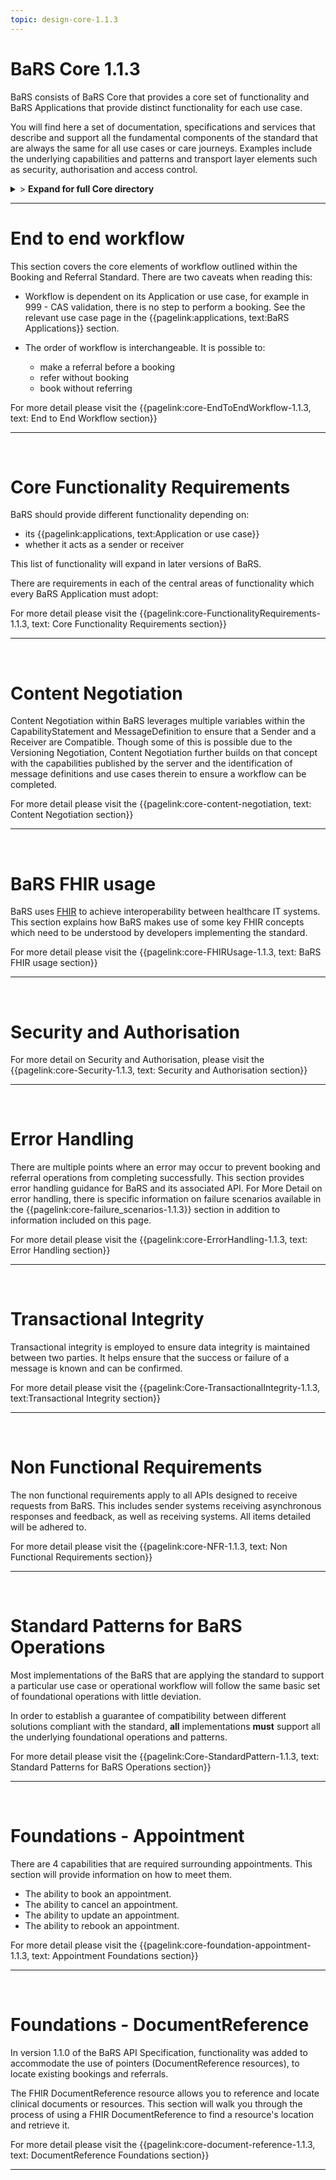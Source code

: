 ```yaml
---
topic: design-core-1.1.3
---
```


# BaRS Core 1.1.3

BaRS consists of BaRS Core that provides a core set of functionality and BaRS Applications that provide distinct functionality for each use case.

You will find here a set of documentation, specifications and services that describe and support all the fundamental components of the standard that are always the same for all use cases or care journeys. Examples include the underlying capabilities and patterns and transport layer elements such as security, authorisation and access control.

<details>
<summary>> <b class="barslink">Expand for full Core directory</b></summary>

&bull;{{pagelink:design-core-1.1.3 , text: Core 1.1.3}}

&bull;{{pagelink:design-core-1.1.3 , text: Core 1.1.3}}</br>
&nbsp;&nbsp;&bull;{{pagelink:core-EndToEndWorkflow-1.1.3 , text:End to end workflow}}</br>
&nbsp;&nbsp;&nbsp;&nbsp;&bull;{{pagelink:core-EndToEndWorkflow-ServiceDiscovery-1.1.3 , text:Service Discovery}}</br>
&nbsp;&nbsp;&nbsp;&nbsp;&bull;{{pagelink:core-EndToEndWorkflow-BaRSAuth-1.1.3 , text:Authenticate with BaRS}}</br>
&nbsp;&nbsp;&nbsp;&nbsp;&bull;{{pagelink:core-EndToEndWorkflow-API-1.1.3 , text:BaRS FHIR API}}</br>
&nbsp;&nbsp;&nbsp;&nbsp;&bull;{{pagelink:core-EndToEndWorkflow-HTTPHeader-1.1.3 , text:HTTP Header}}</br>
&nbsp;&nbsp;&nbsp;&nbsp;&bull;{{pagelink:core-EndToEndWorkflow-Routing-1.1.3 , text:Routing}}</br>
&nbsp;&nbsp;&nbsp;&nbsp;&bull;{{pagelink:core-EndToEndWorkflow-Auth-1.1.3 , text:Authentication and Authorisation}}</br>
&nbsp;&nbsp;&nbsp;&nbsp;&bull;{{pagelink:core-EndToEndWorkflow-Transactional-Integrity-1.1.3 , text:Transactional Integrity}}</br>
&nbsp;&nbsp;&nbsp;&nbsp;&bull;{{pagelink:core-EndToEndWorkflow-HTTPResponseHeader-1.1.3 , text:HTTP Response Headers}}</br>
&nbsp;&nbsp;&nbsp;&nbsp;&bull;{{pagelink:core-EndToEndWorkflow-Processing-1.1.3 , text:Processing Requests}}</br>
&nbsp;&nbsp;&nbsp;&nbsp;&bull;{{pagelink:core-EndToEndWorkflow-Responses-1.1.3 , text:Responses}}</br>
&nbsp;&nbsp;&nbsp;&nbsp;&bull;{{pagelink:core-EndToEndWorkflow-ReversingRoles-1.1.3 , text:Reversing Roles}}</br>
&nbsp;&nbsp;&nbsp;&nbsp;&bull;{{pagelink:core-EndToEndWorkflow-AsyncWorkflow-1.1.3 , text:Asynchronous Workflow}}</br>
&nbsp;&nbsp;&bull;{{pagelink:core-FunctionalityRequirements-1.1.3 , text:Core Functionality Requirements.}}</br>
&nbsp;&nbsp;&nbsp;&nbsp;&bull;{{pagelink:core-FunctionalityRequirements-All-1.1.3 , text:All}}</br>
&nbsp;&nbsp;&nbsp;&nbsp;&bull;{{pagelink:core-FunctionalityRequirements-Caching-1.1.3 , text:Caching}}</br>
&nbsp;&nbsp;&nbsp;&nbsp;&bull;{{pagelink:core-FunctionalityRequirements-BookingSender-1.1.3 , text:Booking Sender}}</br>
&nbsp;&nbsp;&nbsp;&nbsp;&bull;{{pagelink:core-FunctionalityRequirements-BookingReceiver-1.1.3 , text:Booking Receiver}}</br>
&nbsp;&nbsp;&nbsp;&nbsp;&bull;{{pagelink:core-FunctionalityRequirements-ReferralSender-1.1.3 , text:Referral Sender}}</br>
&nbsp;&nbsp;&nbsp;&nbsp;&bull;{{pagelink:core-FunctionalityRequirements-ReferralReceiver-1.1.3 , text:Referral Receiver}}</br>
&nbsp;&nbsp;&bull;{{pagelink:core-FHIRUsage-1.1.3 , text:BaRS FHIR Usage}}</br>
&nbsp;&nbsp;&nbsp;&nbsp;&bull;{{pagelink:core-FHIRUsage-Framework-1.1.3 , text:Frameworks}}</br>
&nbsp;&nbsp;&nbsp;&nbsp;&bull;{{pagelink:core-FHIRUsage-REST-1.1.3 , text:REST}}</br>
&nbsp;&nbsp;&nbsp;&nbsp;&bull;{{pagelink:core-FHIRUsage-FHIR-Operations-1.1.3 , text:FHIR Operations}}</br>
&nbsp;&nbsp;&nbsp;&nbsp;&bull;{{pagelink:core-FHIRUsage-Process-Message-1.1.3 , text:$process-message}}</br>
&nbsp;&nbsp;&nbsp;&nbsp;&bull;{{pagelink:core-FHIRUsage-bundle-1.1.3 , text:Bundle}}</br>
&nbsp;&nbsp;&nbsp;&nbsp;&bull;{{pagelink:core-FHIRUsage-JourneyID-1.1.3 , text:Journey ID}}</br>
&nbsp;&nbsp;&nbsp;&nbsp;&bull;{{pagelink:core-FHIRUsage-Time-1.1.3 , text:How to handle times}}</br>
&nbsp;&nbsp;&nbsp;&nbsp;&bull;{{pagelink:core-FHIRUsage-LastUpdated-1.1.3 , text:LastUpdatedDate}}</br>
&nbsp;&nbsp;&bull;{{pagelink:core-Security-1.1.3 , text:Security and Authorisation}}</br>
&nbsp;&nbsp;&nbsp;&nbsp;&bull;{{pagelink:core-Security-Sender-1.1.3 , text:Sender}}</br>
&nbsp;&nbsp;&nbsp;&nbsp;&bull;{{pagelink:core-Security-Oauth-1.1.3 , text:OAuth Endpoints}}</br>
&nbsp;&nbsp;&nbsp;&nbsp;&bull;{{pagelink:core-Security-Receiver-1.1.3 , text:Receiver}}</br>
&nbsp;&nbsp;&nbsp;&nbsp;&bull;{{pagelink:core-Security-Auth-1.1.3 , text:Authorisation}}</br>
&nbsp;&nbsp;&nbsp;&nbsp;&bull;{{pagelink:core-ErrorHandling-1.1.3 , text:Error Handling}}</br>
&nbsp;&nbsp;&nbsp;&nbsp;&bull;{{pagelink:core-ErrorHandling-Overview-1.1.3 , text:Overview}}</br>
&nbsp;&nbsp;&nbsp;&nbsp;&bull;{{pagelink:core-ErrorHandling-IntS-1.1.3 , text:BaRS interactions(sending)}}</br>
&nbsp;&nbsp;&nbsp;&nbsp;&bull;{{pagelink:core-ErrorHandling-OpOut-1.1.3 , text:OperationOutcome Example}}</br>
&nbsp;&nbsp;&nbsp;&nbsp;&bull;{{pagelink:core-ErrorHandling-Diag-1.1.3 , text:Diagnostic Text}}</br>
&nbsp;&nbsp;&nbsp;&nbsp;&bull;{{pagelink:core-ErrorHandling-Examples-1.1.3 , text:Example Errors}}</br>
&nbsp;&nbsp;&nbsp;&nbsp;&bull;{{pagelink:core-ErrorHandling-SendResp-1.1.3 , text:Sender Responsibilities}}</br>
&nbsp;&nbsp;&nbsp;&nbsp;&bull;{{pagelink:core-ErrorHandling-IntR-1.1.3 , text:BaRs interactions(receiving)}}</br>
&nbsp;&nbsp;&nbsp;&nbsp;&bull;{{pagelink:core-ErrorHandling-RecResp-1.1.3 , text:Receiver responsibilities}}</br>
&nbsp;&nbsp;&nbsp;&nbsp;&bull;{{pagelink:core-EHFailureScenarios-1.1.3 , text:Failure Scenarios}}</br>
&nbsp;&nbsp;&nbsp;&nbsp;&bull;{{pagelink:core-failure_scenarios-1.1.3 , text:1.1.3}}	 </br>
&nbsp;&nbsp;&bull;{{pagelink:Core-TransactionalIntegrity-1.1.3 , text:Transactional Integrity}}</br>
&nbsp;&nbsp;&nbsp;&nbsp;&bull;{{pagelink:Core-TransactionalIntegrity-Initial-1.1.3 , text:Initial Request}}</br>
&nbsp;&nbsp;&nbsp;&nbsp;&bull;{{pagelink:Core-TransactionalIntegrity-Update-1.1.3 , text:Sending an update}}</br>
&nbsp;&nbsp;&nbsp;&nbsp;&bull;{{pagelink:Core-TransactionalIntegrity-Feedback-1.1.3 , text:Feedback (response) requests}}</br>
&nbsp;&nbsp;&nbsp;&nbsp;&bull;{{pagelink:Core-TransactionalIntegrity-Retry-1.1.3 , text:Retry Scenario}}</br>
&nbsp;&nbsp;&nbsp;&nbsp;&bull;{{pagelink:Core-TransactionalIntegrity-Onward-1.1.3 , text:Onwards Referrals}}</br>
&nbsp;&nbsp;&nbsp;&nbsp;&bull;{{pagelink:Core-TransactionalIntegrity-retry-1.1.3 , text:Definition of a Retry}}</br>
&nbsp;&nbsp;&nbsp;&nbsp;&bull;{{pagelink:Core-TransactionalIntegrity-Receiver-1.1.3 , text:Receiver responsibilities}}</br>
&nbsp;&nbsp;&nbsp;&nbsp;&bull;{{pagelink:Core-TransactionalIntegrity-Sender-1.1.3 , text:Sender responsibilities}}</br>
&nbsp;&nbsp;&nbsp;&nbsp;&bull;{{pagelink:core-TIFailureScenarios-1.1.3 , text:Failure Scenarios}}</br>
&nbsp;&nbsp;&nbsp;&nbsp;&bull;{{pagelink:core-NFR-1.1.3 , text:Non functional Requirements}}</br>
&nbsp;&nbsp;&nbsp;&nbsp;&bull;{{pagelink:core-NFR-Requirements-1.1.3 , text:Requirements}}</br>
&nbsp;&nbsp;&nbsp;&nbsp;&bull;{{pagelink:core-NFR-Processing-Time-1.1.3 , text:Processing Times}}</br>
&nbsp;&nbsp;&nbsp;&nbsp;&bull;{{pagelink:Core-StandardPattern-1.1.3 , text:Standard Patterns for BaRS Operations}}</br>
&nbsp;&nbsp;&nbsp;&nbsp;&bull;{{pagelink:core-SPComposites-1.1.3 , text:Standard Pattern for Composites}}</br>
&nbsp;&nbsp;&nbsp;&nbsp;&bull;{{pagelink:core-SPMessageHeader-1.1.3 , text:Message Headers}}</br>
&nbsp;&nbsp;&nbsp;&nbsp;&bull;{{pagelink:core-SPCancellation-1.1.3 , text:Cancellation}}</br>
&nbsp;&nbsp;&nbsp;&nbsp;&bull;{{pagelink:core-SPUseCaseCategories-1.1.3 , text:Use Case Categories}}</br>
&nbsp;&nbsp;&bull;{{pagelink:core-foundation-appointment-1.1.3 , text:Foundations - Appointments}}</br>
&nbsp;&nbsp;&nbsp;&nbsp;&bull;{{pagelink:core-foundation-appointment-booking-1.1.3 , text:Booking}}</br>
&nbsp;&nbsp;&nbsp;&nbsp;&bull;{{pagelink:core-foundation-appointment-update-1.1.3 , text:Updates}}</br>
&nbsp;&nbsp;&nbsp;&nbsp;&bull;{{pagelink:core-foundation-appointment-cancel-1.1.3 , text:Cancellations}}</br>
&nbsp;&nbsp;&nbsp;&nbsp;&bull;{{pagelink:core-foundation-appointment-rebook-1.1.3 , text:Rebook}}</br>
&nbsp;&nbsp;&bull;{{pagelink:core-document-reference-1.1.3 , text:Foundations - Pointers}}</br>
&nbsp;&nbsp;&nbsp;&nbsp;&bull;{{pagelink:core-document-reference-Sender-1.1.3 , text:Sender}}</br>
&nbsp;&nbsp;&nbsp;&nbsp;&bull;{{pagelink:core-document-reference-Receiver-1.1.3 , text:Receiver}}</br>
&nbsp;&nbsp;&nbsp;&nbsp;&bull;{{pagelink:core-document-reference-interface-1.1.3 , text:Interface}}</br>
   

</details>

<hr>

# End to end workflow
This section covers the core elements of workflow outlined within the Booking and Referral Standard. There are two caveats when reading this:

- Workflow is dependent on its Application or use case, for example in 999 - CAS validation, there is no step to perform a booking. See the relevant use case page in the 
{{pagelink:applications, text:BaRS Applications}} section. 


- The order of workflow is interchangeable. It is possible to:
    - make a referral before a booking
    - refer without booking
    - book without referring

For more detail please visit the {{pagelink:core-EndToEndWorkflow-1.1.3, text: End to End Workflow section}} 

<hr>
<br>


# Core Functionality Requirements
BaRS should provide different functionality depending on:

- its {{pagelink:applications, text:Application or use case}}
- whether it acts as a sender or receiver


This list of functionality will expand in later versions of BaRS.

There are requirements in each of the central areas of functionality which every BaRS Application must adopt:

For more detail please visit the {{pagelink:core-FunctionalityRequirements-1.1.3, text: Core Functionality Requirements section}} 

<hr>
<br>

# Content Negotiation

Content Negotiation within BaRS leverages multiple variables within the CapabilityStatement and MessageDefinition to ensure that a Sender and a Receiver are Compatible. Though some of this is possible due to the Versioning Negotiation, Content Negotiation further builds on that concept with the capabilities published by the server and the identification of message definitions and use cases therein to ensure a workflow can be completed. 

For more detail please visit the {{pagelink:core-content-negotiation, text: Content Negotiation section}} 

<hr>
<br>

# BaRS FHIR usage
BaRS uses [FHIR](https://digital.nhs.uk/services/fhir-uk-core) to achieve interoperability between healthcare IT systems. This section explains how BaRS makes use of some key FHIR concepts which need to be understood by developers implementing the standard.  

For more detail please visit the {{pagelink:core-FHIRUsage-1.1.3, text: BaRS FHIR usage section}} 

<hr>
<br>

# Security and Authorisation

For more detail on Security and Authorisation, please visit the {{pagelink:core-Security-1.1.3, text: Security and Authorisation section}} 

<hr>
<br>

# Error Handling
There are multiple points where an error may occur to prevent booking and referral operations from completing successfully. This section provides error handling guidance for BaRS and its associated API. For More Detail on error handling, there is specific information on failure scenarios available in the {{pagelink:core-failure_scenarios-1.1.3}} section in addition to information included on this page.

For more detail please visit the {{pagelink:core-ErrorHandling-1.1.3, text: Error Handling section}} 

<hr>
<br>

# Transactional Integrity
Transactional integrity is employed to ensure data integrity is maintained between two parties. It helps ensure that the success or failure of a message is known and can be confirmed. 

For more detail please visit the {{pagelink:Core-TransactionalIntegrity-1.1.3, text:Transactional Integrity section}} 

<hr>
<br>

# Non Functional Requirements

The non functional requirements apply to all APIs designed to receive requests from BaRS. This includes sender systems receiving asynchronous responses and feedback, as well as receiving systems. All items detailed will be adhered to.

For more detail please visit the {{pagelink:core-NFR-1.1.3, text: Non Functional Requirements section}} 

<hr>
<br>

# Standard Patterns for BaRS Operations
Most implementations of the BaRS that are applying the standard to support a particular use case or operational workflow will follow the same basic set of foundational operations with little deviation. 

In order to establish a guarantee of compatibility between different solutions compliant with the standard, **all** implementations **must** support all the underlying foundational operations and patterns.

For more detail please visit the {{pagelink:Core-StandardPattern-1.1.3, text: Standard Patterns for BaRS Operations section}} 

<hr>
<br>

# Foundations - Appointment

There are 4 capabilities that are required surrounding appointments. This section will provide information on how to meet them.

* The ability to book an appointment.
* The ability to cancel an appointment.
* The ability to update an appointment.
* The ability to rebook an appointment.

For more detail please visit the {{pagelink:core-foundation-appointment-1.1.3, text: Appointment Foundations section}} 

<hr>
<br>

# Foundations - DocumentReference

In version 1.1.0 of the BaRS API Specification, functionality was added to accommodate the use of pointers (DocumentReference resources), to locate existing bookings and referrals.

The FHIR DocumentReference resource allows you to reference and locate clinical documents or resources. This section will walk you through the process of using a FHIR DocumentReference to find a resource's location and retrieve it.

For more detail please visit the {{pagelink:core-document-reference-1.1.3, text: DocumentReference Foundations section}} 

<hr>
<br>